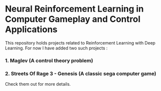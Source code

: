 # Neural Reinforcement Learning in Computer Gameplay and Control Applications

This repository holds projects related to Reinforcement Learning with Deep Learning. 
For now I have added two such projects : 

### 1. Maglev (A control theory problem)
### 2. Streets Of Rage 3 - Genesis (A classic sega computer game)

Check them out for more details. 

